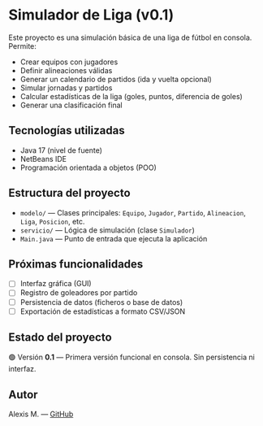 # Simulador de Liga (v0.1)

Este proyecto es una simulación básica de una liga de fútbol en consola. Permite:

- Crear equipos con jugadores
- Definir alineaciones válidas
- Generar un calendario de partidos (ida y vuelta opcional)
- Simular jornadas y partidos
- Calcular estadísticas de la liga (goles, puntos, diferencia de goles)
- Generar una clasificación final

## Tecnologías utilizadas

- Java 17 (nivel de fuente)
- NetBeans IDE
- Programación orientada a objetos (POO)

## Estructura del proyecto

- `modelo/` — Clases principales: `Equipo`, `Jugador`, `Partido`, `Alineacion`, `Liga`, `Posicion`, etc.
- `servicio/` — Lógica de simulación (clase `Simulador`)
- `Main.java` — Punto de entrada que ejecuta la aplicación

## Próximas funcionalidades

- [ ] Interfaz gráfica (GUI)
- [ ] Registro de goleadores por partido
- [ ] Persistencia de datos (ficheros o base de datos)
- [ ] Exportación de estadísticas a formato CSV/JSON

## Estado del proyecto

🟢 Versión **0.1** — Primera versión funcional en consola. Sin persistencia ni interfaz.

## Autor

Alexis M. — [GitHub](https://github.com/alexismr1988)
